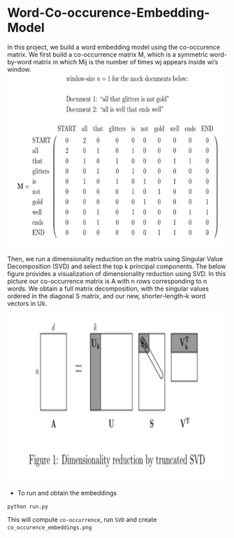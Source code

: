 # Word-Co-occurence-Embedding-Model

In this project, we build a word embedding model using the co-occurence matrix. We first build a co-occurrence matrix M, which is a symmetric word-by-word matrix in which Mij is the number of times wj appears inside wi’s window.
<img height=400 src="./Images/co_occurence_matrix.png"/>

Then, we run a dimensionality reduction on the matrix using Singular Value Decomposition (SVD) and select the top k principal components. The below figure provides a visualization of dimensionality reduction using SVD. In this picture our co-occurrence matrix is A with n rows corresponding to n words. We obtain a full matrix decomposition, with the singular values ordered in the diagonal S matrix, and our new, shorter-length-k word vectors in Uk.
<img height=400 src="./Images/svd.png"/>


- To run and obtain the embeddings
```
python run.py
```
This will compute `co-occurrence`, run `SVD` and create `co_occurence_embeddings.png`

